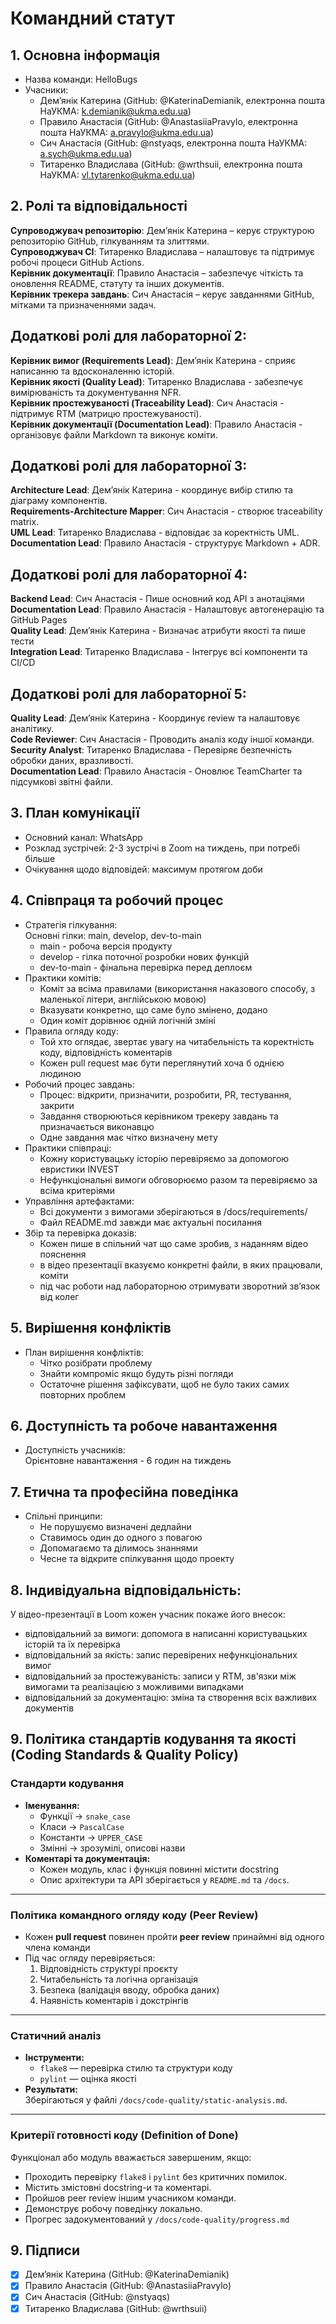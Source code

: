 # Командний статут  
## 1. Основна інформація  
- Назва команди: HelloBugs  
- Учасники:  
    - Демʼянік Катерина (GitHub: @KaterinaDemianik, електронна пошта НаУКМА: k.demianik@ukma.edu.ua)  
    - Правило Анастасія (GitHub: @AnastasiiaPravylo, електронна пошта НаУКМА: a.pravylo@ukma.edu.ua)  
    - Сич Анастасія (GitHub: @nstyaqs, електронна пошта НаУКМА: a.sych@ukma.edu.ua)  
    - Титаренко Владислава (GitHub: @wrthsuii, електронна пошта НаУКМА: vl.tytarenko@ukma.edu.ua)  
## 2. Ролі та відповідальності  
**Супроводжувач репозиторію**: Демʼянік Катерина – керує структурою репозиторію GitHub, гілкуванням та злиттями.  
**Супроводжувач CI**: Титаренко Владислава  – налаштовує та підтримує робочі процеси GitHub Actions.  
**Керівник документації**: Правило Анастасія – забезпечує чіткість та оновлення README, статуту та інших документів.  
**Керівник трекера завдань**: Сич Анастасія – керує завданнями GitHub, мітками та призначеннями задач.  

## Додаткові ролі для лабораторної 2:
**Керівник вимог (Requirements Lead)**: Демʼянік Катерина - сприяє написанню та вдосконаленню
історій.  
**Керівник якості (Quality Lead)**: Титаренко Владислава - забезпечує вимірюваність та документування NFR.  
**Керівник простежуваності (Traceability Lead)**: Сич Анастасія - підтримує RTM (матрицю
простежуваності).  
**Керівник документації (Documentation Lead)**: Правило Анастасія - організовує файли Markdown та
виконує коміти.

## Додаткові ролі для лабораторної 3:
**Architecture Lead**: Демʼянік Катерина - координує вибір стилю та діаграму компонентів.  
**Requirements-Architecture Mapper**: Сич Анастасія - створює traceability matrix.  
**UML Lead**: Титаренко Владислава - відповідає за коректність UML.  
**Documentation Lead**: Правило Анастасія - структурує Markdown + ADR.  

## Додаткові ролі для лабораторної 4:  
**Backend Lead**: Сич Анастасія - Пише основний код API з анотаціями  
**Documentation Lead**: Правило Анастасія -  Налаштовує автогенерацію та GitHub Pages  
**Quality Lead**: Демʼянік Катерина - Визначає атрибути якості та пише тести  
**Integration Lead**: Титаренко Владислава - Інтегрує всі компоненти та CI/CD 
 
## Додаткові ролі для лабораторної 5:  
**Quality Lead**: Демʼянік Катерина -	Координує review та налаштовує аналітику.  
**Code Reviewer**: Сич Анастасія - Проводить аналіз коду іншої команди.  
**Security Analyst**: Титаренко Владислава -	Перевіряє безпечність обробки даних, вразливості.  
**Documentation Lead**: Правило Анастасія -	Оновлює TeamCharter та підсумкові звітні файли.  

## 3. План комунікації  
- Основний канал: WhatsApp  
- Розклад зустрічей: 2-3 зустрічі в Zoom на тиждень, при потребі більше  
- Очікування щодо відповідей: максимум протягом доби  
## 4. Співпраця та робочий процес  
- Стратегія гілкування:   
Основні гілки: main, develop, dev-to-main  
    - main - робоча версія продукту  
    - develop - гілка поточної розробки нових функцій  
    - dev-to-main - фінальна перевірка перед деплоєм  
- Практики комітів:  
    - Коміт за всіма правилами (використання наказового способу, з маленької літери, англійською мовою)  
    - Вказувати конкретно, що саме було змінено, додано  
    - Один коміт дорівнює одній логічній зміні  
- Правила огляду коду:  
    - Той хто оглядає, звертає увагу на читабельність та коректність коду, відповідність коментарів  
    - Кожен pull request має бути переглянутий хоча б однією людиною  
- Робочий процес завдань:  
    - Процес: відкрити, призначити, розробити, PR, тестування, закрити  
    - Завдання створюються керівником трекеру завдань та призначається виконавцю  
    - Одне завдання має чітко визначену мету  
- Практики співпраці: 
  - Кожну користувацьку історію перевіряємо за допомогою евристики INVEST
  - Нефункціональні вимоги обговорюємо разом та перевіряємо за всіма критеріями    
- Управління артефактами:
  - Всі документи з вимогами зберігаються в /docs/requirements/
  - Файл README.md завжди має актуальні посилання
- Збір та перевірка доказів:
  - Кожен пише в спільний чат що саме зробив, з наданням відео пояснення
  - в відео презентації вказуємо конкретні файли, в яких працювали, коміти
  - під час роботи над лабораторною отримувати зворотний звʼязок від колег
## 5. Вирішення конфліктів  
- План вирішення конфліктів:  
    - Чітко розібрати проблему  
    - Знайти компроміс якщо будуть різні погляди  
    - Остаточне рішення зафіксувати, щоб не було таких самих повторних проблем  
## 6. Доступність та робоче навантаження  
- Доступність учасників:   
Орієнтовне навантаження - 6 годин на тиждень  
## 7. Етична та професійна поведінка  
- Спільні принципи:   
    - Не порушуємо визначені дедлайни  
    - Ставимось один до одного з повагою  
    - Допомагаємо та ділимось знаннями  
    - Чесне та відкрите спілкування щодо проекту  
## 8. Індивідуальна відповідальність:
У відео-презентації в Loom кожен учасник покаже його внесок:
  - відповідальний за вимоги: допомога в написанні користувацьких історій та їх перевірка
  - відповідальний за якість: запис перевірених нефункціональних вимог
  - відповідальний за простежуваність: записи у RTM, зв'язки між вимогами та реалізацією з можливими випадками
  - відповідальний за документацію: зміна та створення всіх важливих документів

## 9. Політика стандартів кодування та якості (Coding Standards & Quality Policy)

### Стандарти кодування
- **Іменування:**
  - Функції → `snake_case`  
  - Класи → `PascalCase`  
  - Константи → `UPPER_CASE`  
  - Змінні → зрозумілі, описові назви
- **Коментарі та документація:**
  - Кожен модуль, клас і функція повинні містити docstring 
  - Опис архітектури та API зберігається у `README.md` та `/docs`.

---

### Політика командного огляду коду (Peer Review)
- Кожен **pull request** повинен пройти **peer review** принаймні від одного члена команди
- Під час огляду перевіряється:
  1. Відповідність структурі проєкту  
  2. Читабельність та логічна організація  
  3. Безпека (валідація вводу, обробка даних)  
  4. Наявність коментарів і докстрінгів

---

### Статичний аналіз
- **Інструменти:**
  - `flake8` — перевірка стилю та структури коду  
  - `pylint` — оцінка якості   
- **Результати:**  
  Зберігаються у файлі `/docs/code-quality/static-analysis.md`.  

---

### Критерії готовності коду (Definition of Done)
Функціонал або модуль вважається завершеним, якщо:
- Проходить перевірку `flake8` і `pylint` без критичних помилок.  
- Містить змістовні docstring-и та коментарі.  
- Пройшов peer review іншим учасником команди.  
- Демонструє робочу поведінку локально.  
- Прогрес задокументований у `/docs/code-quality/progress.md` 


## 9. Підписи  
- [x] Демʼянік Катерина (GitHub: @KaterinaDemianik)  
- [x] Правило Анастасія (GitHub: @AnastasiiaPravylo)  
- [x] Сич Анастасія (GitHub: @nstyaqs)  
- [x] Титаренко Владислава (GitHub: @wrthsuii)  
